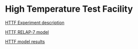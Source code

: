 # High Temperature Test Facility

[HTTF Experiment description](htgr/httf/facility_and_transient_description.md)

[HTTF RELAP-7 model](htgr/httf/httf_multiapp_model.md)

[HTTF model results](htgr/httf/httf_multiapp_results.md)
